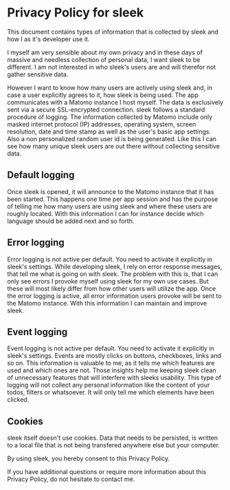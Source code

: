 # Privacy Policy for sleek
This document contains types of information that is collected by sleek and how I as it's developer use it.

I myself am very sensible about my own privacy and in these days of massive and needless collection of personal data, I want sleek to be different. I am not interested in who sleek's users are and will therefor not gather sensitive data.

However I want to know how many users are actively using sleek and, in case a user explicitly agrees to it, how sleek is being used. The app communicates with a Matomo instance I host myself. The data is exclusively sent via a secure SSL-encrypted connection. sleek follows a standard procedure of logging. The information collected by Matomo include only masked internet protocol (IP) addresses, operating system, screen resolution, date and time stamp as well as the user's basic app settings. Also a non personalized random user id is being generated. Like this I can see how many unique sleek users are out there without collecting sensitive data.

## Default logging
Once sleek is opened, it will announce to the Matomo instance that it has been started. This happens one time per app session and has the purpose of telling me how many users are using sleek and where these users are roughly located. With this information I can for instance decide which language should be added next and so forth.

## Error logging
Error logging is not active per default. You need to activate it explicitly in sleek's settings. While developing sleek, I rely on error response messages, that tell me what is going on with sleek. The problem with this is, that I can only see errors I provoke myself using sleek for my own use cases. But these will most likely differ from how other users will utilize the app. Once the error logging is active, all error information users provoke will be sent to the Matomo instance. With this information I can maintain and improve sleek.

## Event logging
Event logging is not active per default. You need to activate it explicitly in sleek's settings. Events are mostly clicks on buttons, checkboxes, links and so on. This information is valuable to me, as it tells me which features are used and which ones are not. Those insights help me keeping sleek clean of unnecessary features that will interfere with sleeks usability. This type of logging will not collect any personal information like the content of your todos, filters or whatsoever. It will only tell me which elements have been clicked.

## Cookies
sleek itself doesn't use cookies. Data that needs to be persisted, is written to a local file that is not being transfered anywhere else but your computer.

By using sleek, you hereby consent to this Privacy Policy.

If you have additional questions or require more information about this Privacy Policy, do not hesitate to contact me.
